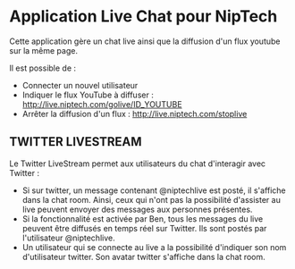 Application Live Chat pour NipTech
==================================

Cette application gère un chat live ainsi que la diffusion d'un flux youtube sur la même page.

Il est possible de :
* Connecter un nouvel utilisateur
* Indiquer le flux YouTube à diffuser : http://live.niptech.com/golive/ID_YOUTUBE
* Arrêter la diffusion d'un flux : http://live.niptech.com/stoplive

TWITTER LIVESTREAM
------------------
Le Twitter LiveStream permet aux utilisateurs du chat d'interagir avec Twitter :
* Si sur twitter, un message contenant @niptechlive est posté, il s'affiche dans la chat room. Ainsi, ceux qui n'ont pas la possibilité d'assister au live peuvent envoyer des messages aux personnes présentes.
* Si la fonctionnalité est activée par Ben, tous les messages du live peuvent être diffusés en temps réel sur Twitter. Ils sont postés par l'utilisateur @niptechlive.
* Un utilisateur qui se connecte au live a la possibilité d'indiquer son nom d'utilisateur twitter. Son avatar twitter s'affiche dans la chat room.

